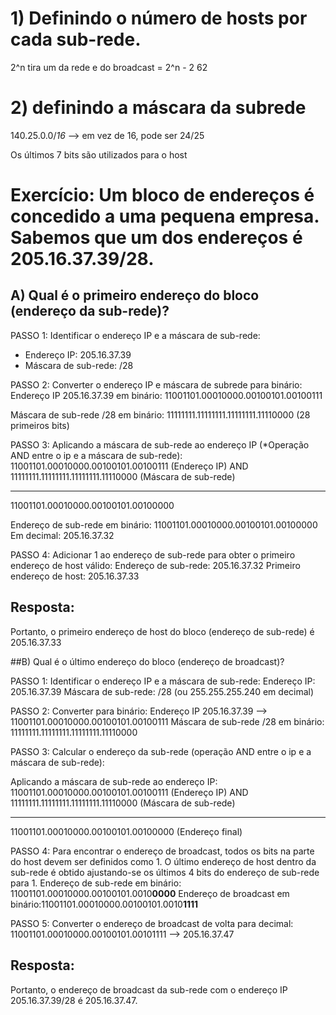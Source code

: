 # 1) Definindo o número de hosts por cada sub-rede.
2^n 
tira um da rede e do broadcast = 2^n - 2
62

# 2) definindo a máscara da subrede
140.25.0.0/*16* --> em vez de 16, pode ser 24/25

Os últimos 7 bits são utilizados para o host



# Exercício: Um bloco de endereços é concedido a uma pequena empresa. Sabemos que um dos endereços é 205.16.37.39/28.
## A) Qual é o primeiro endereço do bloco (endereço da sub-rede)?

PASSO 1: Identificar o endereço IP e a máscara de sub-rede:
- Endereço IP: 205.16.37.39
- Máscara de sub-rede: /28

PASSO 2: Converter o endereço IP  e máscara de subrede para binário:
Endereço IP 205.16.37.39 em binário: 11001101.00010000.00100101.00100111

Máscara de sub-rede /28 em binário: 11111111.11111111.11111111.11110000 (28 primeiros bits)


PASSO 3: Aplicando a máscara de sub-rede ao endereço IP (*Operação AND entre o ip e a máscara de sub-rede):
11001101.00010000.00100101.00100111 (Endereço IP)
              AND
11111111.11111111.11111111.11110000 (Máscara de sub-rede)
___________________________________
11001101.00010000.00100101.00100000 

Endereço de sub-rede em binário: 11001101.00010000.00100101.00100000
Em decimal: 205.16.37.32

PASSO 4: Adicionar 1 ao endereço de sub-rede para obter o primeiro endereço de host válido:
Endereço de sub-rede: 205.16.37.32
Primeiro endereço de host: 205.16.37.33

## Resposta:
Portanto, o primeiro endereço de host do bloco (endereço de sub-rede) é 205.16.37.33





##B) Qual é o último endereço do bloco (endereço de broadcast)?

PASSO 1: Identificar o endereço IP e a máscara de sub-rede:
Endereço IP: 205.16.37.39
Máscara de sub-rede: /28 (ou 255.255.255.240 em decimal)

PASSO 2: Converter para binário:
Endereço IP 205.16.37.39 --> 11001101.00010000.00100101.00100111
Máscara de sub-rede /28 em binário: 11111111.11111111.11111111.11110000


PASSO 3: Calcular o endereço da sub-rede (operação AND entre o ip e a máscara de sub-rede):

Aplicando a máscara de sub-rede ao endereço IP:
11001101.00010000.00100101.00100111 (Endereço IP)
              AND
11111111.11111111.11111111.11110000 (Máscara de sub-rede)
____________________________________
11001101.00010000.00100101.00100000 (Endereço final)


PASSO 4: Para encontrar o endereço de broadcast, todos os bits na parte do host devem ser definidos como 1.
O último endereço de host dentro da sub-rede é obtido ajustando-se os últimos 4 bits do endereço de sub-rede para 1.
Endereço de sub-rede em binário: 11001101.00010000.00100101.0010**0000**
Endereço de broadcast em binário:11001101.00010000.00100101.0010**1111**

PASSO 5: Converter o endereço de broadcast de volta para decimal:
11001101.00010000.00100101.00101111 --> 205.16.37.47

## Resposta:
Portanto, o endereço de broadcast da sub-rede com o endereço IP 205.16.37.39/28 é 205.16.37.47.


